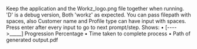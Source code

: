 Keep the application and the Workz_logo.png file together when running. 'D' is a debug version, Both 'workz' as expected.
You can pass filepath with spaces, also Customer name and Profile type can have input with spaces. Press enter after every input to go to next prompt/step.
Shows:
• [---->_____] Progression Percentage
• Time taken to complete process
• Path of generated output.pdf
